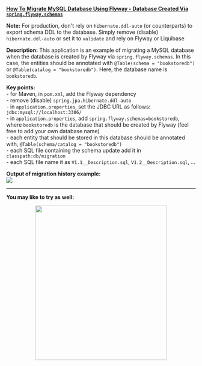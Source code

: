 **[How To Migrate MySQL Database Using Flyway - Database Created Via `spring.flyway.schemas`](https://github.com/AnghelLeonard/Hibernate-SpringBoot/tree/master/HibernateSpringBootFlywayMySQLDatabase)**

**Note:** For production, don't rely on `hibernate.ddl-auto` (or counterparts) to export schema DDL to the database. Simply remove (disable) `hibernate.ddl-auto` or set it to `validate` and rely on Flyway or Liquibase

**Description:** This application is an example of migrating a MySQL database when the database is created by Flyway via `spring.flyway.schemas`. In this case, the entities should be annotated with `@Table(schema = "bookstoredb")` or `@Table(catalog = "bookstoredb")`. Here, the database name is `bookstoredb`.

**Key points:**\
     - for Maven, in `pom.xml`, add the Flyway dependency\
     - remove (disable) `spring.jpa.hibernate.ddl-auto`\
     - in `application.properties`, set the JDBC URL as follows: `jdbc:mysql://localhost:3306/`\
     - in `application.properties`, add `spring.flyway.schemas=bookstoredb`, where `bookstoredb` is the database that should be created by Flyway (feel free to add your own database name)\
     - each entity that should be stored in this database should be annotated with, `@Table(schema/catalog = "bookstoredb")`\
     - each SQL file containing the schema update add it in `classpath:db/migration`\
     - each SQL file name it as `V1.1__Description.sql`, `V1.2__Description.sql`, ...
     
**Output of migration history example:**\
![](https://github.com/AnghelLeonard/Hibernate-SpringBoot/blob/master/HibernateSpringBootFlywayMySQLDatabase/flyway_schema_history%20table.png)

-------------------------------

**You may like to try as well:**
<a href="https://leanpub.com/java-persistence-performance-illustrated-guide"><p align="center"><img src="https://github.com/AnghelLeonard/Hibernate-SpringBoot/blob/master/Java%20Persistence%20Performance%20Illustrated%20Guide.jpg" height="410" width="350"/></p></a>
